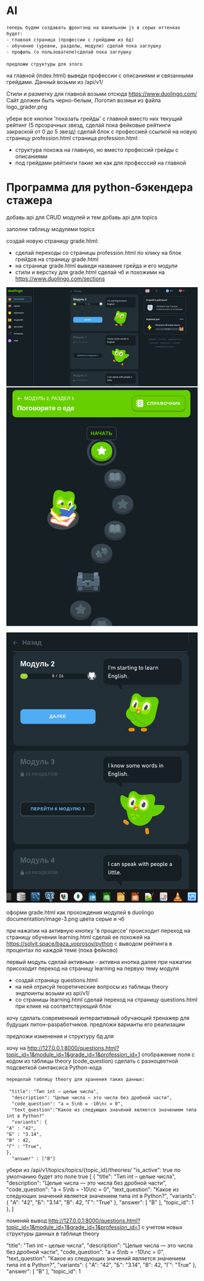 # AI

```
теперь будем создавать фронтэнд на ванильном js в серых оттенках
будет:
- главная страница (профессии с грейдами из бд)
- обучение (уровни, разделы, модули) сделай пока заглушку
- профиль (о пользователе)сделай пока заглушку

предложи структуры для этого
```

на главной (index.html) выведи профессии с описаниями и связанными грейдами.
Данный возьми из /api/v1/

Стили и разметку для главной возьми отсюда https://www.duolingo.com/
Сайт должен быть черно-белым, Логотип возмьи из файла logo_grader.png


убери все кнопки 'показать грейды' с главной
вместо них текущий рейтинг (5 прозрачных звезд, сделай пока фейковые рейтинги закраской от 0 до 5 звезд)
сделай  блок с профессией ссылкой на новую страницу profession.html
страница profession.html:
- структура похожа на главную, но вместо профессий грейды с описаниями
- под грейдами рейтинги такие же как для професссий на главной
 

 # Программа для python-бэкендера стажера 


добавь api для CRUD модулей и тем
добавь api для topics

 заполни таблицу модулями topics



создай новую страницу grade.html:
- сделай переходы  со страницы profession.html по клику на блок грейдов на страницу grade.html
- на странице grade.html  выведи название грейда и его модули
- стили и верстку для grade.html сделай чб и похожими на https://www.duolingo.com/sections

![alt text](image-1.png)
![alt text](image.png)

![alt text](image-2.png)

оформи grade.html как прохождения модулей в duolingo 
documentation/image-3.png
цвета серые и чб

при нажатии на активную кнопку 'в процессе' происходит переход на страницу обучения
learning.html
сделай ее похожей на https://solvit.space/baza_voprosov/python
с выводом рейтинга в процентах по каждой теме (пока фейково)


первый модуль сделай активным - активна кнопка далее
при нажатии присоходит переход на страницу learning на первую тему модуля


* создай страницу questions.html
* на ней отрисуй теоретические вопросы из таблицы theory
эндпоинты возьми из api/v1/
* со страницы learning.html сделай переход на страницу questions.html при клике на соответствующий блок


хочу сделать современный интерактивный обучающий тренажер для будущих питон-разработчиков.
предложи варианты его реализации

предложи изменения и структуру бд для 


хочу на http://127.0.0.1:8000/questions.html?topic_id=1&module_id=1&grade_id=1&profession_id=1 
отображение поля c кодом из таблицы theory (code_question) сделать с разноцветной подсветкой синтаксиса Python-кода


```
переделай таблицу theory для хранения таких данных:

 "title": "Тип int – целые числа",
  "description": "Целые числа — это числа без дробной части",
  "code_question": "a = 5\nb = -10\nc = 0",  
  "text_question":"Какое из следующих значений является значением типа int в Python?"
  "variants": {
"А" : "42",
"Б" : "3.14",
"В" : 42,
"Г" : "True",
},
  "answer" : ["B"]

```


убери из /api/v1/topics/topics/{topic_id}/theories/ "is_active": true
по умолчанию будет это поле true
[
{
"title": "Тип int – целые числа",
  "description": "Целые числа — это числа без дробной части",
  "code_question": "a = 5\nb = -10\nc = 0",
  "text_question": "Какое из следующих значений является значением типа int в Python?",
  "variants": {
    "А": "42",
    "Б": "3.14",
    "В": 42,
    "Г": "True"
  },
  "answer": [
    "В"
  ], 
  "topic_id": 1
},
]

поменяй вывод http://127.0.0.1:8000/questions.html?topic_id=1&module_id=1&grade_id=1&profession_id=1 с учетом новых структуры данных в таблице theory

"title": "Тип int – целые числа",
  "description": "Целые числа — это числа без дробной части",
  "code_question": "a = 5\nb = -10\nc = 0",
  "text_question": "Какое из следующих значений является значением типа int в Python?",
  "variants": {
    "А": "42",
    "Б": "3.14",
    "В": 42,
    "Г": "True"
  },
  "answer": [
    "В"
  ], 
  "topic_id": 1

